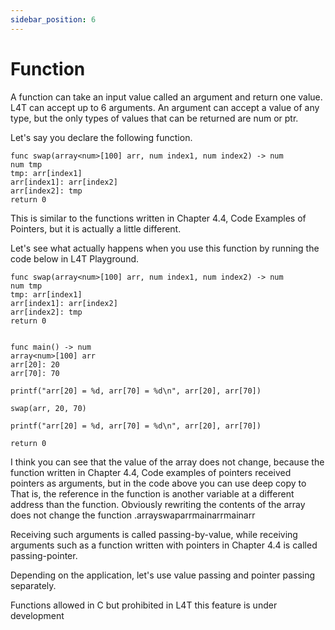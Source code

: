 ```yaml
---
sidebar_position: 6
---
```


# Function

A function can take an input value called an argument and return one value. L4T can accept up to 6 arguments. An argument can accept a value of any type, but the only types of values that can be returned are num or ptr.

Let's say you declare the following function.

```
func swap(array<num>[100] arr, num index1, num index2) -> num
num tmp
tmp: arr[index1]
arr[index1]: arr[index2]
arr[index2]: tmp
return 0
```

This is similar to the functions written in Chapter 4.4, Code Examples of Pointers, but it is actually a little different.

Let's see what actually happens when you use this function by running the code below in L4T Playground.

```
func swap(array<num>[100] arr, num index1, num index2) -> num
num tmp
tmp: arr[index1]
arr[index1]: arr[index2]
arr[index2]: tmp
return 0


func main() -> num
array<num>[100] arr
arr[20]: 20
arr[70]: 70

printf("arr[20] = %d, arr[70] = %d\n", arr[20], arr[70])

swap(arr, 20, 70)

printf("arr[20] = %d, arr[70] = %d\n", arr[20], arr[70])

return 0
```

I think you can see that the value of the array does not change, because the function written in Chapter 4.4, Code examples of pointers received pointers as arguments, but in the code above you can use deep copy to That is, the reference in the function is another variable at a different address than the function. Obviously rewriting the contents of the array does not change the function .arrayswaparrmainarrmainarr

Receiving such arguments is called passing-by-value, while receiving arguments such as a function written with pointers in Chapter 4.4 is called passing-pointer.

Depending on the application, let's use value passing and pointer passing separately.

Functions allowed in C but prohibited in L4T
this feature is under development
